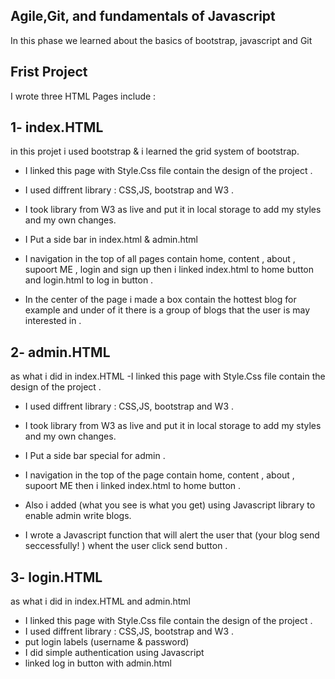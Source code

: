 ## Agile,Git, and fundamentals of Javascript
In this phase we learned about the basics of bootstrap,  javascript and Git
## Frist Project 
 I wrote three HTML Pages include :
## 1- index.HTML 
 in this projet i used bootstrap & i learned the grid system of bootstrap.
- I linked this page with Style.Css file contain the design of the project .
- I used diffrent library : CSS,JS, bootstrap and W3 .
- I took library from W3 as live and put it in local storage to add my styles and my own changes.

- I Put a side bar in index.html & admin.html 
- I navigation in the top of all pages contain home, content , about , supoort ME , login and sign up
then i linked index.html to home button
and login.html to log in button .

- In the center of the page i made a box contain the hottest blog for example 
 and under of it there is a group of blogs that the user is may interested in .


## 2- admin.HTML
as what i did in index.HTML
-I linked this page with Style.Css file contain the design of the project .
- I used diffrent library : CSS,JS, bootstrap and W3 .
- I took library from W3 as live and put it in local storage to add my styles and my own changes.

- I Put a side bar special for admin  . 
- I navigation in the top of the page contain home, content , about , supoort ME
then i linked index.html to home button  .
- Also i added (what you see is what you get) using Javascript library to enable admin write blogs.
- I wrote a Javascript function that will alert the user that (your blog send seccessfully! ) whent the user click send button .

## 3- login.HTML
as what i did in index.HTML and admin.html
- I linked this page with Style.Css file contain the design of the project .
- I used diffrent library : CSS,JS, bootstrap and W3 .
-  put login labels (username & password)
- I did simple authentication using Javascript 
- linked log in button with admin.html 





